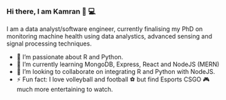 ### Hi there, I am Kamran 👋 :computer:

I am a data analyst/software engineer, currently finalising my PhD on monitoring machine health using data analystics, advanced sensing and signal processing techniques.

- 🔭 I’m passionate about R and Python.
- 🌱 I’m currently learning MongoDB, Express, React and NodeJS (MERN)
- 👯 I’m looking to collaborate on integrating R and Python with NodeJS.
- ⚡ Fun fact: I love volleyball and football :soccer: but find Esports CSGO :video_game: much more entertaining to watch.


